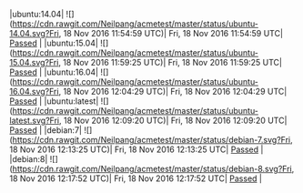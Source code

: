 |ubuntu:14.04| ![](https://cdn.rawgit.com/Neilpang/acmetest/master/status/ubuntu-14.04.svg?Fri, 18 Nov 2016 11:54:59 UTC)| Fri, 18 Nov 2016 11:54:59 UTC| [Passed](https://github.com/Neilpang/acmetest/blob/master/logs/ubuntu-14.04.out) |
|ubuntu:15.04| ![](https://cdn.rawgit.com/Neilpang/acmetest/master/status/ubuntu-15.04.svg?Fri, 18 Nov 2016 11:59:25 UTC)| Fri, 18 Nov 2016 11:59:25 UTC| [Passed](https://github.com/Neilpang/acmetest/blob/master/logs/ubuntu-15.04.out) |
|ubuntu:16.04| ![](https://cdn.rawgit.com/Neilpang/acmetest/master/status/ubuntu-16.04.svg?Fri, 18 Nov 2016 12:04:29 UTC)| Fri, 18 Nov 2016 12:04:29 UTC| [Passed](https://github.com/Neilpang/acmetest/blob/master/logs/ubuntu-16.04.out) |
|ubuntu:latest| ![](https://cdn.rawgit.com/Neilpang/acmetest/master/status/ubuntu-latest.svg?Fri, 18 Nov 2016 12:09:20 UTC)| Fri, 18 Nov 2016 12:09:20 UTC| [Passed](https://github.com/Neilpang/acmetest/blob/master/logs/ubuntu-latest.out) |
|debian:7| ![](https://cdn.rawgit.com/Neilpang/acmetest/master/status/debian-7.svg?Fri, 18 Nov 2016 12:13:25 UTC)| Fri, 18 Nov 2016 12:13:25 UTC| [Passed](https://github.com/Neilpang/acmetest/blob/master/logs/debian-7.out) |
|debian:8| ![](https://cdn.rawgit.com/Neilpang/acmetest/master/status/debian-8.svg?Fri, 18 Nov 2016 12:17:52 UTC)| Fri, 18 Nov 2016 12:17:52 UTC| [Passed](https://github.com/Neilpang/acmetest/blob/master/logs/debian-8.out) |
